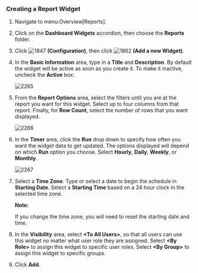 ### Creating a Report Widget

1.  Navigate to menu:Overview\[Reports\].

2.  Click on the **Dashboard Widgets** accordion, then choose the
    **Reports** folder.

3.  Click ![1847](../images/1847.png) **(Configuration)**, then click
    ![1862](../images/1862.png) **(Add a new Widget)**.

4.  In the **Basic Information** area, type in a **Title** and
    **Description**. By default the widget will be active as soon as you
    create it. To make it inactive, uncheck the **Active** box.

    ![2265](../images/2265.png)

5.  From the **Report Options** area, select the filters until you are
    at the report you want for this widget. Select up to four columns
    from that report. Finally, for **Row Count**, select the number of
    rows that you want displayed.

    ![2266](../images/2266.png)

6.  In the **Timer** area, click the **Run** drop down to specify how
    often you want the widget data to get updated. The options displayed
    will depend on which **Run** option you choose. Select **Hourly**,
    **Daily**, **Weekly**, or **Monthly**.

    ![2267](../images/2267.png)

7.  Select a **Time Zone**. Type or select a date to begin the schedule in **Starting Date**. Select a **Starting Time** based on a 24 hour clock in the selected time zone.

    **Note:**

    If you change the time zone, you will need to reset the starting date and time.

8.  In the **Visibility** area, select **\<To All Users\>**, so that all users can use this widget no matter what user role they are assigned. Select **\<By Role\>** to assign this widget to specific user roles. Select **\<By Group\>** to assign this widget to specific groups.

9.  Click **Add**.
